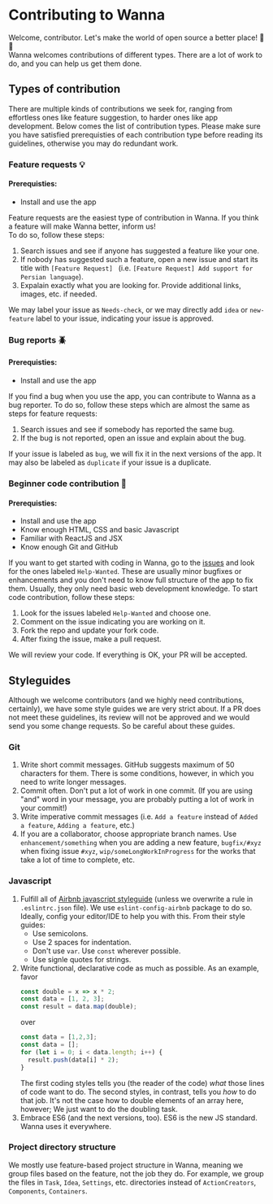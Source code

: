 # Contributing to Wanna

Welcome, contributor. Let's make the world of open source a better place! :rocket: :rocket:  
Wanna welcomes contributions of different types. There are a lot of work to do, and you can help us get them done.  

## Types of contribution
There are multiple kinds of contributions we seek for, ranging from effortless ones like feature suggestion, to harder ones like
app development. Below comes the list of contribution types. Please make sure you have satisfied prerequisties of each contribution type before reading its guidelines, otherwise you may do redundant work.  

### Feature requests :bulb:
#### Prerequisties: 
* Install and use the app

Feature requests are the easiest type of contribution in Wanna. If you think a feature will make Wanna better, inform us!  
To do so, follow these steps:  
1. Search issues and see if anyone has suggested a feature like your one.
2. If nobody has suggested such a feature, open a new issue and start its title with `[Feature Request] ` (i.e. `[Feature Request] Add support for Persian language`).
3. Expalain exactly what you are looking for. Provide additional links, images, etc. if needed.

We may label your issue as `Needs-check`, or we may directly add `idea` or `new-feature` label to your issue, indicating your issue is approved.

### Bug reports :beetle:
#### Prerequisties: 
* Install and use the app

If you find a bug when you use the app, you can contribute to Wanna as a bug reporter. To do so, follow these steps which are almost the same as steps for feature requests:
1. Search issues and see if somebody has reported the same bug.
2. If the bug is not reported, open an issue and explain about the bug.

If your issue is labeled as `bug`, we will fix it in the next versions of the app. It may also be labeled as `duplicate` if your issue is a duplicate.

### Beginner code contribution :baby:
#### Prerequisties:
* Install and use the app
* Know enough HTML, CSS and basic Javascript
* Familiar with ReactJS and JSX
* Know enough Git and GitHub

If you want to get started with coding in Wanna, go to the [issues](https://github.com/mkermani144/wanna/issues) and look for the ones labeled `Help-Wanted`. These are usually minor bugfixes or enhancements and you don't need to know full structure of the app to fix them. Usually, they only need basic web development knowledge. To start code contribution, follow these steps:
1. Look for the issues labeled `Help-Wanted` and choose one.
2. Comment on the issue indicating you are working on it.
3. Fork the repo and update your fork code.
4. After fixing the issue, make a pull request.

We will review your code. If everything is OK, your PR will be accepted.

## Styleguides
Although we welcome contributors (and we highly need contributions, certainly), we have some style guides we are very strict about. If a PR does not meet these guidelines, its review will not be approved and we would send you some change requests. So be careful about these guides.

### Git
1. Write short commit messages. GitHub suggests maximum of 50 characters for them. There is some conditions, however, in which you need to write longer messages.
2. Commit often. Don't put a lot of work in one commit. (If you are using "and" word in your message, you are probably putting a lot of work in your commit!)
3. Write imperative commit messages (i.e. `Add a feature` instead of `Added a feature`, `Adding a feature`, etc.)
4. If you are a collaborator, choose appropriate branch names. Use `enhancement/something` when you are adding a new feature, `bugfix/#xyz` when fixing issue `#xyz`, `wip/someLongWorkInProgress` for the works that take a lot of time to complete, etc.

### Javascript
1. Fulfill all of [Airbnb javascript styleguide](https://github.com/airbnb/javascript) (unless we overwrite a rule in `.eslintrc.json` file). We use `eslint-config-airbnb` package to do so. Ideally, config your editor/IDE to help you with this. From their style guides:
    * Use semicolons.
    * Use 2 spaces for indentation.
    * Don't use `var`. Use `const` wherever possible.
    * Use signle quotes for strings.
2. Write functional, declarative code as much as possible. As an example, favor
    ```js
    const double = x => x * 2;
    const data = [1, 2, 3];
    const result = data.map(double);
    ```
    over
    ```js
    const data = [1,2,3];
    const data = [];
    for (let i = 0; i < data.length; i++) {
      result.push(data[i] * 2);
    }
    ```
    The first coding styles tells you (the reader of the code) _what_ those lines of code want to do. The second styles, in contrast, tells you _how_ to do that job. It's not the case how to double elements of an array here, however; We just want to do the doubling task.  
3. Embrace ES6 (and the next versions, too). ES6 is the new JS standard. Wanna uses it everywhere.
### Project directory structure
We mostly use feature-based project structure in Wanna, meaning we group files based on the feature, not the job they do. For example, we group the files in `Task`, `Idea`, `Settings`, etc. directories instead of `ActionCreators`, `Components`, `Containers`.
